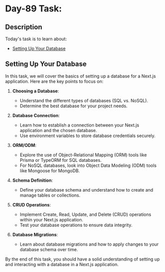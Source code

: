 # Day-89 Task:

## Description
Today's task is to learn about:

- [Setting Up Your Database](https://nextjs.org/learn/dashboard-app/setting-up-your-database)

## Setting Up Your Database

In this task, we will cover the basics of setting up a database for a Next.js application. Here are the key points to focus on:

1. **Choosing a Database**: 
   - Understand the different types of databases (SQL vs. NoSQL).
   - Determine the best database for your project needs.

2. **Database Connection**:
   - Learn how to establish a connection between your Next.js application and the chosen database.
   - Use environment variables to store database credentials securely.

3. **ORM/ODM**:
   - Explore the use of Object-Relational Mapping (ORM) tools like Prisma or TypeORM for SQL databases.
   - For NoSQL databases, look into Object Data Modeling (ODM) tools like Mongoose for MongoDB.

4. **Schema Definition**:
   - Define your database schema and understand how to create and manage tables or collections.

5. **CRUD Operations**:
   - Implement Create, Read, Update, and Delete (CRUD) operations within your Next.js application.
   - Test your database operations to ensure data integrity.

6. **Database Migrations**:
   - Learn about database migrations and how to apply changes to your database schema over time.

By the end of this task, you should have a solid understanding of setting up and interacting with a database in a Next.js application.